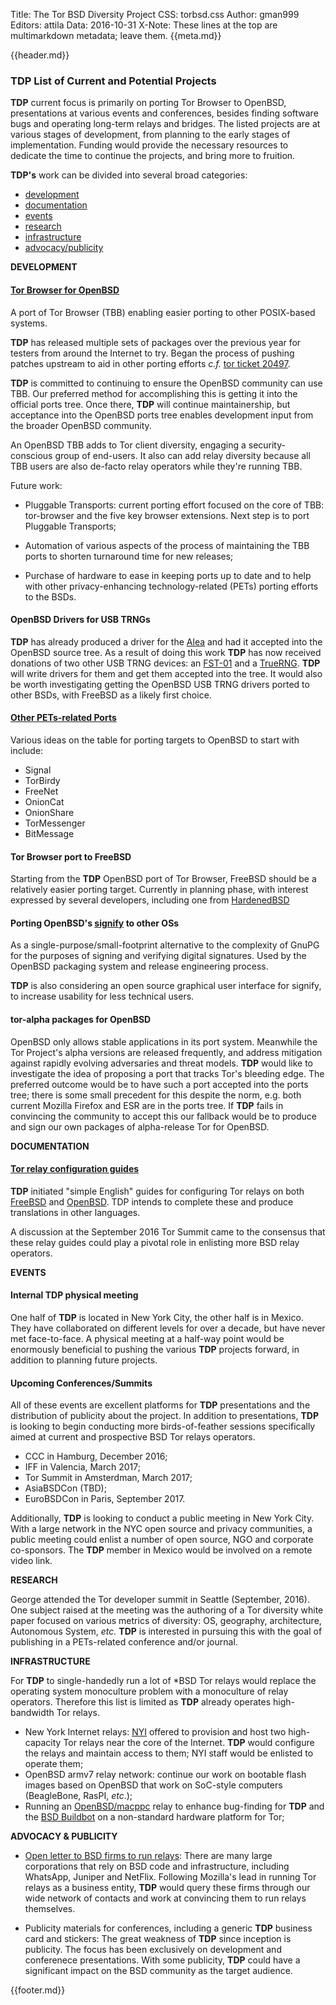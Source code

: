 Title: The Tor BSD Diversity Project
CSS: torbsd.css
Author: gman999
Editors: attila
Data: 2016-10-31
X-Note: These lines at the top are multimarkdown metadata; leave them.
{{meta.md}}

{{header.md}}

### TDP List of Current and Potential Projects ###

__TDP__ current focus is primarily on porting Tor Browser to OpenBSD, presentations at various events and conferences, besides finding software bugs and operating long-term relays and bridges. The listed projects are at various stages of development, from planning to the early stages of implementation. Funding would provide the necessary resources to dedicate the time to continue the projects, and bring more to fruition.

__TDP's__ work can be divided into several broad categories:

* [development](#development)
* [documentation](#documentation)
* [events](#events)
* [research](#research)
* [infrastructure](#infrastructure)
* [advocacy/publicity](#advocacy)

<a id="development">__DEVELOPMENT__</a>

#### [Tor Browser for OpenBSD](https://github.com/torbsd/openbsd-ports/) ####

A port of Tor Browser (TBB) enabling easier porting to other
POSIX-based systems.

__TDP__ has released multiple sets of packages over the previous year for
testers from around the Internet to try.  Began the process of pushing patches
upstream to aid in other porting efforts _c.f._
[tor ticket 20497](https://trac.torproject.org/projects/tor/ticket/20497).

__TDP__ is committed to continuing to ensure the OpenBSD community can use
TBB. Our preferred method for accomplishing this is getting it into the
official ports tree. Once there, __TDP__ will continue maintainership, but
acceptance into the OpenBSD ports tree enables development input from the broader OpenBSD community.

An OpenBSD TBB adds to Tor client diversity, engaging a
security-conscious group of end-users.  It also can add relay diversity
because all TBB users are also de-facto relay operators while they're
running TBB.

Future work:

* Pluggable Transports: current porting effort focused on the core of TBB: tor-browser and the five key browser extensions.  Next step is to port Pluggable Transports;

* Automation of various aspects of the process of maintaining the TBB ports to shorten turnaround time for new releases;

* Purchase of hardware to ease in keeping ports up to date and to help with other privacy-enhancing technology-related (PETs) porting efforts to the BSDs.

#### OpenBSD Drivers for USB TRNGs ####

__TDP__ has already produced a driver for the [Alea](https://www.araneus.fi/products/alea2/en/) and had it accepted into the OpenBSD source tree.  As a result of doing this work __TDP__ has now received donations of two other USB TRNG devices: an [FST-01](wiki.seeedstudio.com/wiki/FST-01) and a [TrueRNG](http://ubld.it/products/truerng-hardware-random-number-generator/).  __TDP__ will write drivers for them and get them accepted into the tree.  It would also be worth investigating getting the OpenBSD USB TRNG drivers ported to other BSDs, with FreeBSD as a likely first choice.

#### [Other PETs-related Ports](porting-pets.html) ####

Various ideas on the table for porting targets to OpenBSD to start
with include:

* Signal
* TorBirdy
* FreeNet
* OnionCat
* OnionShare
* TorMessenger
* BitMessage

#### Tor Browser port to FreeBSD ####

Starting from the __TDP__ OpenBSD port of Tor Browser, FreeBSD should be a relatively easier porting target.  Currently in planning phase, with interest expressed by several developers, including one from [HardenedBSD](https://wwww.hardenedbsd.org/)

#### Porting OpenBSD's [signify](http://man.openbsd.org/signify) to other OSs ####

As a single-purpose/small-footprint alternative to the complexity of
GnuPG for the purposes of signing and verifying digital signatures.
Used by the OpenBSD packaging system and release engineering process.

__TDP__ is also considering an open source graphical user interface for signify, to increase usability for less technical users.

#### tor-alpha packages for OpenBSD ####

OpenBSD only allows stable applications in its port system. Meanwhile the Tor Project's alpha versions are released frequently, and address mitigation against rapidly evolving adversaries and threat models.  __TDP__ would like to investigate the idea of proposing a port that tracks Tor's bleeding edge.  The preferred outcome would be to have such a port accepted into the ports tree; there is some small precedent for this despite the norm, e.g. both current Mozilla Firefox and ESR are in the ports tree.  If __TDP__ fails in convincing the community to accept this our fallback would be to produce and sign our own packages of alpha-release Tor for OpenBSD.

<a id="documentation">__DOCUMENTATION__</a>

#### [Tor relay configuration guides](relay-guides.html) ####

__TDP__ initiated "simple English" guides for configuring Tor relays on
both [FreeBSD](fbsd-relays.html) and [OpenBSD](obsd-relays.html).  TDP
intends to complete these and produce translations in other languages.

A discussion at the September 2016 Tor Summit came to the consensus that these relay guides could play a pivotal role in enlisting more BSD relay operators.

<a id="events">__EVENTS__</a>

#### Internal TDP physical meeting ####

One half of  __TDP__ is located in New York City, the other half is in Mexico. They have collaborated on different levels for over a decade, but have never met face-to-face. A physical meeting at a half-way point would be enormously beneficial to pushing the various __TDP__ projects forward, in addition to planning future projects.

#### Upcoming Conferences/Summits ####

All of these events are excellent platforms for __TDP__ presentations and the distribution of publicity about the project. In addition to presentations, __TDP__ is looking to begin conducting more birds-of-feather sessions specifically aimed at current and prospective BSD Tor relays operators.

* CCC in Hamburg, December 2016;
* IFF in Valencia, March 2017;
* Tor Summit in Amsterdman, March 2017;
* AsiaBSDCon (TBD);
* EuroBSDCon in Paris, September 2017.

Additionally, __TDP__ is looking to conduct a public meeting in New York City. With a large network in the NYC open source and privacy communities, a public meeting could enlist a number of open source, NGO and corporate co-sponsors. The __TDP__ member in Mexico would be involved on a remote video link.


<a id="research">__RESEARCH__</a>

George attended the Tor developer summit in Seattle (September, 2016).
One subject raised at the meeting was the authoring of a Tor diversity
white paper focused on various metrics of diversity: OS, geography,
architecture, Autonomous System, _etc._  __TDP__ is interested in pursuing
this with the goal of publishing in a PETs-related conference and/or
journal.

<a id="infrastructure">__INFRASTRUCTURE__</a>

For __TDP__ to single-handedly run a lot of *BSD Tor relays would replace the operating system monoculture problem with a monoculture of relay operators. Therefore this list is limited as __TDP__ already operates high-bandwidth Tor relays.

* New York Internet relays: [NYI](https://nyi.net/) offered to provision and host two high-capacity Tor relays near the core of the Internet.  __TDP__ would configure the relays and maintain access to them; NYI staff would be enlisted to operate them;
* OpenBSD armv7 relay network: continue our work on bootable flash images based on OpenBSD that work on SoC-style computers (BeagleBone, RasPI, _etc_.);
* Running an [OpenBSD/macppc](https://www.openbsd.org/macppc.html) relay to enhance bug-finding for __TDP__ and the [BSD Buildbot](https://buildbot.pixelminers.net/) on a non-standard hardware platform for Tor;

<a id="advocacy">__ADVOCACY & PUBLICITY__</a>

* [Open letter to BSD firms to run relays](https://torbsd.github.io/corp-relays.html): There are many large corporations that rely on BSD code and infrastructure, including WhatsApp, Juniper and NetFlix. Following Mozilla's lead in running Tor relays as a business entity, __TDP__ would query these firms through our wide network of contacts and work at convincing them to run relays themselves.

* Publicity materials for conferences, including a generic __TDP__ business card and stickers: The great weakness of __TDP__ since inception is publicity. The focus has been exclusively on development and conferenece presentations. With some publicity, __TDP__ could have a significant impact on the BSD community as the target audience.

{{footer.md}}
